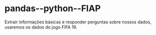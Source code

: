 # pandas--python--FIAP
 Extrair informações básicas e responder perguntas sobre nossos dados, usaremos os dados do jogo FIFA 19.
